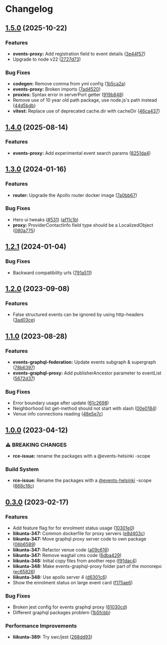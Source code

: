 # Changelog

## [1.5.0](https://github.com/City-of-Helsinki/events-helsinki-monorepo/compare/events-graphql-proxy-v1.4.0...events-graphql-proxy-v1.5.0) (2025-10-22)


### Features

* **events-proxy:** Add registration field to event details ([3e44f57](https://github.com/City-of-Helsinki/events-helsinki-monorepo/commit/3e44f570bad65ed708f0f3f1d406e43b42a64467))
* Upgrade to node v22 ([2727d73](https://github.com/City-of-Helsinki/events-helsinki-monorepo/commit/2727d730e49d50ea33abfe15bb21dadbf21683f9))


### Bug Fixes

* **codegen:** Remove comma from yml config ([1b5ca2a](https://github.com/City-of-Helsinki/events-helsinki-monorepo/commit/1b5ca2a76aaf6909b75faf150076654a39179663))
* **events-proxy:** Broken imports ([7ad4520](https://github.com/City-of-Helsinki/events-helsinki-monorepo/commit/7ad4520f092344da2b45d19483bb4a83e240c1be))
* **proxies:** Syntax error in serverPort getter ([919b848](https://github.com/City-of-Helsinki/events-helsinki-monorepo/commit/919b848789906329b6eb468006d06a8113c3d505))
* Remove use of 10 year old path package, use node.js's path instead ([44d5bdb](https://github.com/City-of-Helsinki/events-helsinki-monorepo/commit/44d5bdb5b6ca4eaf60166f30a22fdcac192aa1d0))
* **vitest:** Replace use of deprecated cache.dir with cacheDir ([46ca437](https://github.com/City-of-Helsinki/events-helsinki-monorepo/commit/46ca43709feefdf16334c32952dc62123598e95c))

## [1.4.0](https://github.com/City-of-Helsinki/events-helsinki-monorepo/compare/events-graphql-proxy-v1.3.0...events-graphql-proxy-v1.4.0) (2025-08-14)


### Features

* **events-proxy:** Add experimental event search params ([8251da4](https://github.com/City-of-Helsinki/events-helsinki-monorepo/commit/8251da476fe5e98e285f7d45cc32fcbc41661db6))

## [1.3.0](https://github.com/City-of-Helsinki/events-helsinki-monorepo/compare/events-graphql-proxy-v1.2.1...events-graphql-proxy-v1.3.0) (2024-01-16)


### Features

* **router:** Upgrade the Apollo router docker image ([7a0bb67](https://github.com/City-of-Helsinki/events-helsinki-monorepo/commit/7a0bb6708193ab27606c56f3e1d061a4fff1262e))


### Bug Fixes

* Hero ui tweaks ([#531](https://github.com/City-of-Helsinki/events-helsinki-monorepo/issues/531)) ([af11c1b](https://github.com/City-of-Helsinki/events-helsinki-monorepo/commit/af11c1bf2dacf1c9d4e2444db26f410123de021e))
* **proxy:** ProviderContactInfo field type should be a LocalizedObject ([080a775](https://github.com/City-of-Helsinki/events-helsinki-monorepo/commit/080a7756b3cfad044828b6d62848e203312e840e))

## [1.2.1](https://github.com/City-of-Helsinki/events-helsinki-monorepo/compare/events-graphql-proxy-v1.2.0...events-graphql-proxy-v1.2.1) (2024-01-04)

### Bug Fixes

- Backward compatibility urls ([791a511](https://github.com/City-of-Helsinki/events-helsinki-monorepo/commit/791a511d3ab5579b24a59bb9e7566cdad9006a6a))

## [1.2.0](https://github.com/City-of-Helsinki/events-helsinki-monorepo/compare/events-graphql-proxy-v1.1.0...events-graphql-proxy-v1.2.0) (2023-09-08)

### Features

- False structured events can be ignored by using http-headers ([3ad03ce](https://github.com/City-of-Helsinki/events-helsinki-monorepo/commit/3ad03ce97311f3975681b072a660f9c5908a19e0))

## [1.1.0](https://github.com/City-of-Helsinki/events-helsinki-monorepo/compare/events-graphql-proxy-v1.0.0...events-graphql-proxy-v1.1.0) (2023-08-28)

### Features

- **events-graphql-federation:** Update events subgraph & supergraph ([78b6397](https://github.com/City-of-Helsinki/events-helsinki-monorepo/commit/78b639774f5f0913d71c23a688007d480699a006))
- **events-graphql-proxy:** Add publisherAncestor parameter to eventList ([5672d37](https://github.com/City-of-Helsinki/events-helsinki-monorepo/commit/5672d37cd53a0b6df7b713ac2fbd7906ce14fef4))

### Bug Fixes

- Error boundary usage after update ([61c2698](https://github.com/City-of-Helsinki/events-helsinki-monorepo/commit/61c269895366cc0652bb9c8f97375b234fb93d42))
- Neighborhood list get-method should not start with slash ([00e0184](https://github.com/City-of-Helsinki/events-helsinki-monorepo/commit/00e0184c336de5074ef84f6da130645e8122fee1))
- Venue info connections reading ([48e5e7c](https://github.com/City-of-Helsinki/events-helsinki-monorepo/commit/48e5e7c6f37e22ee5026898310c75cb5806eeb45))

## [1.0.0](https://github.com/City-of-Helsinki/events-helsinki-monorepo/compare/events-graphql-proxy-v0.3.0...events-graphql-proxy-v1.0.0) (2023-04-12)

### ⚠ BREAKING CHANGES

- **rce-issue:** rename the packages with a @events-helsinki -scope

### Build System

- **rce-issue:** Rename the packages with a [@events-helsinki](https://github.com/events-helsinki) -scope ([668c18c](https://github.com/City-of-Helsinki/events-helsinki-monorepo/commit/668c18ce7cbc28591172c0d0ddb74ffa04681e23))

## [0.3.0](https://github.com/City-of-Helsinki/events-helsinki-monorepo/compare/events-graphql-proxy-v0.2.10...events-graphql-proxy-v0.3.0) (2023-02-17)

### Features

- Add feature flag for for enrolment status usage ([10301e0](https://github.com/City-of-Helsinki/events-helsinki-monorepo/commit/10301e022d3e08f796c5168d1396ddd744436de8))
- **liikunta-347:** Common dockerfile for proxy servers ([e8d403c](https://github.com/City-of-Helsinki/events-helsinki-monorepo/commit/e8d403c46d3b85d78ca053cd9f729248cfeda34a))
- **liikunta-347:** Move graphql proxy server code to own package ([06b6589](https://github.com/City-of-Helsinki/events-helsinki-monorepo/commit/06b6589788cad043323c0a564ffc01ae73afa50a))
- **liikunta-347:** Refactor venue code ([a09c616](https://github.com/City-of-Helsinki/events-helsinki-monorepo/commit/a09c616099711ebde6cd2d84a21cc5ee3e5f048b))
- **liikunta-347:** Remove wagtail cms code ([6dba429](https://github.com/City-of-Helsinki/events-helsinki-monorepo/commit/6dba429f3b7f30edc17c8ed45f4871d29bfeaf00))
- **liikunta-348:** Initial copy files from another repo ([f91dac4](https://github.com/City-of-Helsinki/events-helsinki-monorepo/commit/f91dac492c0756f2074d6d6f68c26381bc0093be))
- **liikunta-348:** Make events-graphql-proxy folder part of the monorepo ([ec65826](https://github.com/City-of-Helsinki/events-helsinki-monorepo/commit/ec658269345e05907dd5581d3da4599a9024bd0e))
- **liikunta-348:** Use apollo server 4 ([d6301c6](https://github.com/City-of-Helsinki/events-helsinki-monorepo/commit/d6301c6b2f1a29aa4eabc62f5e50d089f8d213a1))
- Show the enrolment status on large event card ([f175ae6](https://github.com/City-of-Helsinki/events-helsinki-monorepo/commit/f175ae6e66364405b2b36d0b771c28c28de4689a))

### Bug Fixes

- Broken jest config for events graphql proxy ([61030cd](https://github.com/City-of-Helsinki/events-helsinki-monorepo/commit/61030cde055f14bbfc725660421a14647a5f42cd))
- Different graphql packages problem ([1b5fcbb](https://github.com/City-of-Helsinki/events-helsinki-monorepo/commit/1b5fcbb992ee19f6dd6586f8a79ddf604b0621f7))

### Performance Improvements

- **liikunta-389:** Try swc/jest ([268dd93](https://github.com/City-of-Helsinki/events-helsinki-monorepo/commit/268dd93c6296d68be0fb8ccf866654a86b89758c))
